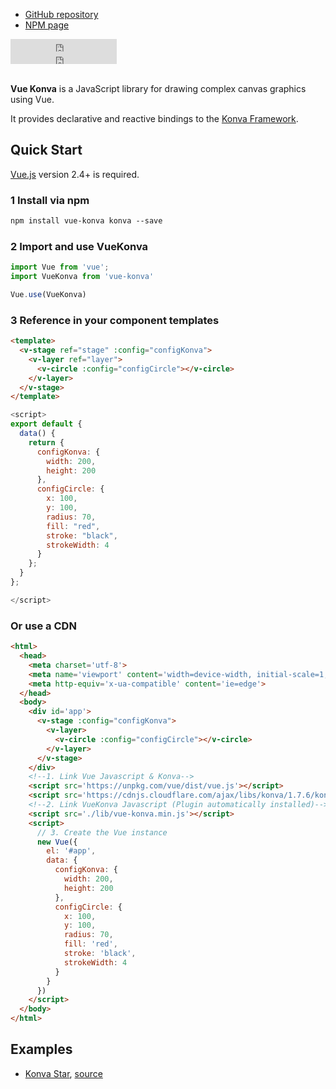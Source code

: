 - [GitHub repository](https://github.com/rafaesc/vue-konva)
- [NPM page](https://www.npmjs.com/package/vue-konva)

<div><iframe src="https://ghbtns.com/github-btn.html?user=rafaesc&repo=vue-konva&type=star&count=true"
            frameborder="0" scrolling="0" width="170px" height="20px"></iframe></div>
<div><iframe src="https://ghbtns.com/github-btn.html?user=rafaesc&repo=vue-konva&type=fork&count=true"
            frameborder="0" scrolling="0" width="170px" height="20px"></iframe></div>
<br>

**Vue Konva** is a JavaScript library for drawing complex canvas graphics using Vue.

It provides declarative and reactive bindings to the [Konva Framework](http://konvajs.github.io/).

## Quick Start

[Vue.js](https://vuejs.org) version 2.4+ is required.

### 1 Install via npm
```html
npm install vue-konva konva --save
```

### 2 Import and use VueKonva

```javascript static
import Vue from 'vue';
import VueKonva from 'vue-konva'

Vue.use(VueKonva)
```

### 3 Reference in your component templates
```html
<template>
  <v-stage ref="stage" :config="configKonva">
    <v-layer ref="layer">
      <v-circle :config="configCircle"></v-circle>
    </v-layer>
  </v-stage>
</template>
```
```javascript static
<script>
export default {
  data() {
    return {
      configKonva: {
        width: 200,
        height: 200
      },
      configCircle: {
        x: 100,
        y: 100,
        radius: 70,
        fill: "red",
        stroke: "black",
        strokeWidth: 4
      }
    };
  }
};

</script>
```

### Or use a CDN
```html
<html>
  <head>
    <meta charset='utf-8'>
    <meta name='viewport' content='width=device-width, initial-scale=1, shrink-to-fit=no'>
    <meta http-equiv='x-ua-compatible' content='ie=edge'>
  </head>
  <body>
    <div id='app'>
      <v-stage :config="configKonva">
        <v-layer>
          <v-circle :config="configCircle"></v-circle>
        </v-layer>
      </v-stage>
    </div>
    <!--1. Link Vue Javascript & Konva-->
    <script src='https://unpkg.com/vue/dist/vue.js'></script>
    <script src='https://cdnjs.cloudflare.com/ajax/libs/konva/1.7.6/konva.js'></script>
    <!--2. Link VueKonva Javascript (Plugin automatically installed)-->
    <script src='./lib/vue-konva.min.js'></script>
    <script>
      // 3. Create the Vue instance
      new Vue({
        el: '#app',
        data: {
          configKonva: {
            width: 200,
            height: 200
          },
          configCircle: {
            x: 100,
            y: 100,
            radius: 70,
            fill: 'red',
            stroke: 'black',
            strokeWidth: 4
          }
        }
      })
    </script>
  </body>
</html>
```

## Examples
* [Konva Star](http://rafaelescala.com/vue-konva/), [source](https://github.com/rafaesc/vue-konva/tree/master/examples)
